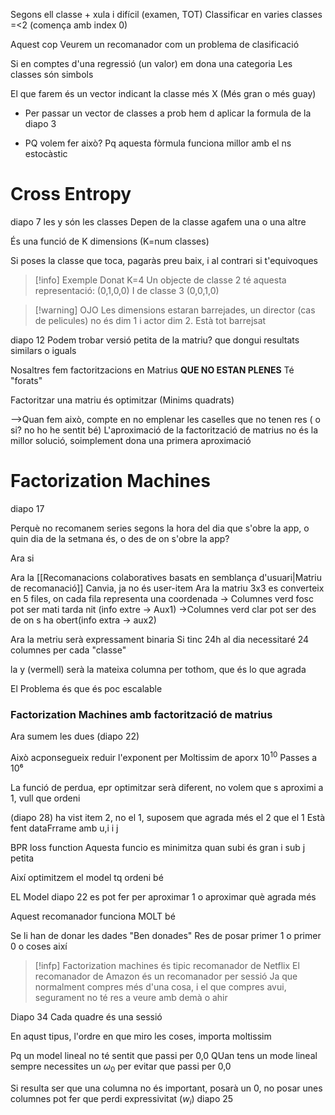 Segons ell classe + xula i difícil (examen, TOT)
Classificar en varies classes =<2 (comença amb index 0)

Aquest cop Veurem un recomanador com un problema de clasificació

Si en comptes d'una regressió (un valor) em dona una categoria
	Les classes són simbols

El que farem és un vector indicant la classe més X (Més gran o més guay)

- Per passar un vector de classes a prob hem d aplicar la formula de la diapo 3

- PQ volem fer això?
	Pq aquesta fòrmula funciona millor amb el ns estocàstic

# Cross Entropy
diapo 7
	les y són les classes
Depen de la classe agafem una o una altre


És una funció de K dimensions (K=num classes)

Si poses la classe que toca, pagaràs preu baix, i al contrari si t'equivoques

>[!info] Exemple
>Donat K=4
>Un objecte de classe 2 té aquesta representació:
>(0,1,0,0)
>I de classe 3
>(0,0,1,0)


>[!warning] OJO
>Les dimensions estaran barrejades, un director (cas de pelicules) no és dim 1
> i actor dim 2. Està tot barrejsat


diapo 12
Podem trobar versió petita de la matriu? que dongui resultats similars o iguals

Nosaltres fem factoritzacions en Matrius **QUE NO ESTAN PLENES** Té "forats"

Factoritzar una matriu és optimitzar
	(Minims quadrats)

-->Quan fem això, compte en no emplenar les caselles que no tenen res ( o si? no ho he sentit bé)
L'aproximació de la factorització de matrius no és la millor solució, soimplement dona una primera aproximació

# Factorization Machines

diapo 17

Perquè no recomanem series segons la hora del dia que s'obre la app, o quin dia de la setmana és, o des de on s'obre la app?

Ara si

Ara la [[Recomanacions colaboratives basats en semblança d'usuari|Matriu de recomanació]] Canvia, ja no és user-item
Ara la matriu 3x3 es converteix en 5 files, on cada fila representa una coordenada
-> Columnes verd fosc pot ser mati tarda nit (info extre -> Aux1)
->Columnes verd clar pot ser des de on s ha obert(info extra -> aux2)

Ara la metriu serà expressament binaria
	Si tinc 24h al dia necessitaré 24 columnes per cada "classe"

la y (vermell) serà la mateixa columna per tothom, que és lo que agrada


El Problema és que és poc escalable

### Factorization Machines amb factorització de matrius

Ara sumem les dues (diapo 22)

Això acponsegueix reduir l'exponent per Moltissim
de aporx $10^{10}$ Passes a $10⁶$ 


La funció de perdua, epr optimitzar serà diferent, no volem que s aproximi a 1, vull que ordeni


(diapo 28)
ha vist item 2, no el 1, suposem que agrada més el 2 que el 1
Està fent dataFrrame amb u,i i j


BPR loss function
Aquesta funcio es minimitza quan subi és gran i sub j petita

Així optimitzem el model tq ordeni bé



EL Model diapo 22 es pot fer per aproximar 1 o aproximar què agrada més


Aquest recomanador funciona MOLT bé

Se li han de donar les dades "Ben donades"
Res de posar primer 1 o primer 0 o coses així


>[!infp] Factorization machines és tipic recomanador de Netflix
> El recomanador de Amazon és un recomanador per sessió
> Ja que normalment compres més d'una cosa, 
> i el que compres avui, segurament no té res a veure amb demà o ahir

Diapo 34
Cada quadre és una sessió

En aqust tipus, l'ordre en que miro les coses, importa moltissim


Pq un model lineal no té sentit que passi per 0,0
	QUan tens un mode lineal sempre necessites un $\omega_0$ per evitar que passi per 0,0 

Si resulta ser que una columna no és important, posarà un 0, no posar unes columnes pot fer que perdi expressivitat ($w_i$) diapo 25
